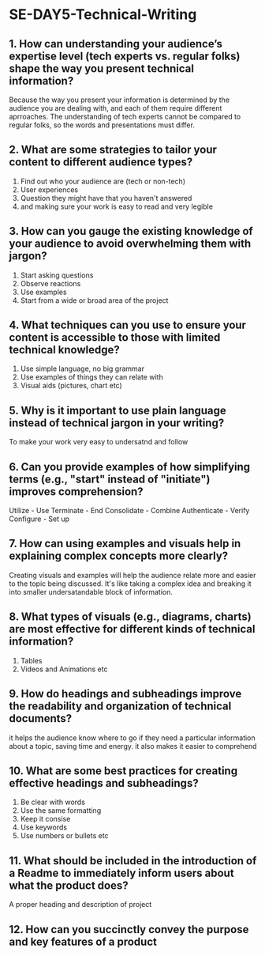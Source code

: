 # SE-DAY5-Technical-Writing
## 1. How can understanding your audience’s expertise level (tech experts vs. regular folks) shape the way you present technical information?
Because the way you present your information is determined by the audience you are dealing with, and each of them require different aprroaches. The understanding of tech experts cannot be compared to regular folks, so the words and presentations must differ.


## 2. What are some strategies to tailor your content to different audience types?
1. Find out who your audience are (tech or non-tech)
2. User experiences
3. Question they might have that you haven't answered
4. and making sure your work is easy to read and very legible

## 3. How can you gauge the existing knowledge of your audience to avoid overwhelming them with jargon?
1. Start asking questions
2. Observe reactions
3. Use examples
4. Start from a wide or broad area of the project

## 4. What techniques can you use to ensure your content is accessible to those with limited technical knowledge?
1. Use simple language, no big grammar
2. Use examples of things they can relate with
3. Visual aids (pictures, chart etc)

## 5. Why is it important to use plain language instead of technical jargon in your writing?
To make your work very easy to undersatnd and follow

## 6. Can you provide examples of how simplifying terms (e.g., "start" instead of "initiate") improves comprehension?
Utilize - Use
Terminate - End
Consolidate - Combine
Authenticate - Verify
Configure - Set up

## 7. How can using examples and visuals help in explaining complex concepts more clearly?
Creating visuals and examples will help the audience relate more and easier to the topic being discussed. It's like taking a complex idea and breaking it into smaller undersatandable block of information.

## 8. What types of visuals (e.g., diagrams, charts) are most effective for different kinds of technical information?
1. Tables
2. Videos and Animations etc

## 9. How do headings and subheadings improve the readability and organization of technical documents?
it helps the audience know where to go if they need a particular information about a topic, saving time and energy. it also makes it easier to comprehend

## 10. What are some best practices for creating effective headings and subheadings?
1. Be clear with words
2. Use the same formatting
3. Keep it consise
4. Use keywords
5. Use numbers or bullets etc

## 11. What should be included in the introduction of a Readme to immediately inform users about what the product does?
A proper heading and description of project
## 12. How can you succinctly convey the purpose and key features of a product

